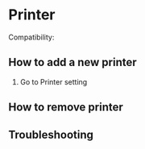 # Printer

Compatibility:

## How to add a new printer

1. Go to Printer setting

[//]: # (Add screenshots)

## How to remove printer

## Troubleshooting
